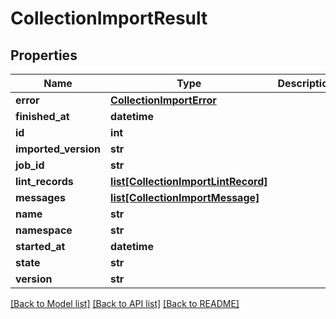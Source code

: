 # CollectionImportResult

## Properties
Name | Type | Description | Notes
------------ | ------------- | ------------- | -------------
**error** | [**CollectionImportError**](CollectionImportError.md) |  | 
**finished_at** | **datetime** |  | 
**id** | **int** |  | 
**imported_version** | **str** |  | [optional] 
**job_id** | **str** |  | 
**lint_records** | [**list[CollectionImportLintRecord]**](CollectionImportLintRecord.md) |  | 
**messages** | [**list[CollectionImportMessage]**](CollectionImportMessage.md) |  | 
**name** | **str** |  | 
**namespace** | **str** |  | 
**started_at** | **datetime** |  | 
**state** | **str** |  | 
**version** | **str** |  | 

[[Back to Model list]](../README.md#documentation-for-models) [[Back to API list]](../README.md#documentation-for-api-endpoints) [[Back to README]](../README.md)


